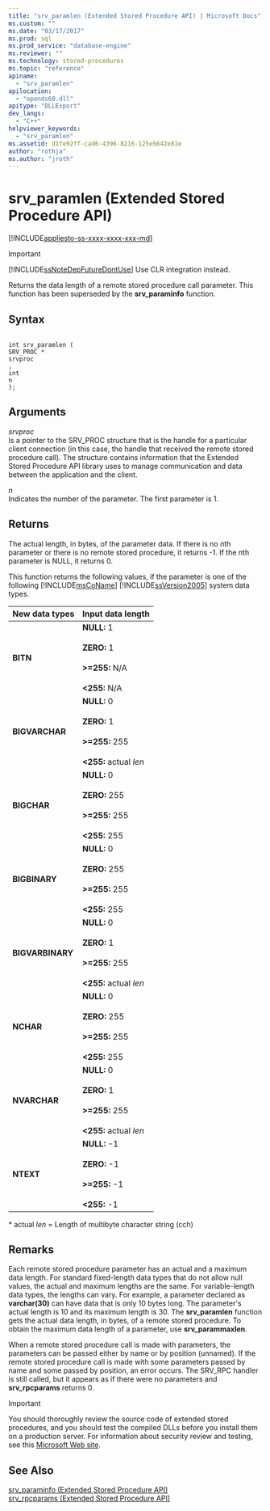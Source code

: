 ```yaml
---
title: "srv_paramlen (Extended Stored Procedure API) | Microsoft Docs"
ms.custom: ""
ms.date: "03/17/2017"
ms.prod: sql
ms.prod_service: "database-engine"
ms.reviewer: ""
ms.technology: stored-procedures
ms.topic: "reference"
apiname: 
  - "srv_paramlen"
apilocation: 
  - "opends60.dll"
apitype: "DLLExport"
dev_langs: 
  - "C++"
helpviewer_keywords: 
  - "srv_paramlen"
ms.assetid: d1fe92ff-cad6-4396-8216-125e5642e81e
author: "rothja"
ms.author: "jroth"
---
```

# srv_paramlen (Extended Stored Procedure API)
[!INCLUDE[appliesto-ss-xxxx-xxxx-xxx-md](../../includes/appliesto-ss-xxxx-xxxx-xxx-md.md)]
    
> [!IMPORTANT]  
>  [!INCLUDE[ssNoteDepFutureDontUse](../../includes/ssnotedepfuturedontuse-md.md)] Use CLR integration instead.  
  
 Returns the data length of a remote stored procedure call parameter. This function has been superseded by the **srv_paraminfo** function.  
  
## Syntax  
  
```  
  
int srv_paramlen (  
SRV_PROC *  
srvproc  
,  
int  
n   
);  
```  
  
## Arguments  
 *srvproc*  
 Is a pointer to the SRV_PROC structure that is the handle for a particular client connection (in this case, the handle that received the remote stored procedure call). The structure contains information that the Extended Stored Procedure API library uses to manage communication and data between the application and the client.  
  
 *n*  
 Indicates the number of the parameter. The first parameter is 1.  
  
## Returns  
 The actual length, in bytes, of the parameter data. If there is no *n*th parameter or there is no remote stored procedure, it returns -1. If the *n*th parameter is NULL, it returns 0.  
  
 This function returns the following values, if the parameter is one of the following [!INCLUDE[msCoName](../../includes/msconame-md.md)] [!INCLUDE[ssVersion2005](../../includes/ssversion2005-md.md)] system data types.  
  
|New data types|Input data length|  
|--------------------|-----------------------|  
|**BITN**|**NULL:** 1<br /><br /> **ZERO:** 1<br /><br /> **>=255:** N/A<br /><br /> **<255:** N/A|  
|**BIGVARCHAR**|**NULL:** 0<br /><br /> **ZERO:** 1<br /><br /> **>=255:** 255<br /><br /> **<255:** actual *len*|  
|**BIGCHAR**|**NULL:** 0<br /><br /> **ZERO:** 255<br /><br /> **>=255:** 255<br /><br /> **<255:** 255|  
|**BIGBINARY**|**NULL:** 0<br /><br /> **ZERO:** 255<br /><br /> **>=255:** 255<br /><br /> **<255:** 255|  
|**BIGVARBINARY**|**NULL:** 0<br /><br /> **ZERO:** 1<br /><br /> **>=255:** 255<br /><br /> **<255:** actual *len*|  
|**NCHAR**|**NULL:** 0<br /><br /> **ZERO:** 255<br /><br /> **>=255:** 255<br /><br /> **<255:** 255|  
|**NVARCHAR**|**NULL:** 0<br /><br /> **ZERO:** 1<br /><br /> **>=255:** 255<br /><br /> **<255:** actual *len*|  
|**NTEXT**|**NULL:** -1<br /><br /> **ZERO:** -1<br /><br /> **>=255:** -1<br /><br /> **\<255:** -1|  
  
 \*   actual *len* = Length of multibyte character string (cch)  
  
## Remarks  
 Each remote stored procedure parameter has an actual and a maximum data length. For standard fixed-length data types that do not allow null values, the actual and maximum lengths are the same. For variable-length data types, the lengths can vary. For example, a parameter declared as **varchar(30)** can have data that is only 10 bytes long. The parameter's actual length is 10 and its maximum length is 30. The **srv_paramlen** function gets the actual data length, in bytes, of a remote stored procedure. To obtain the maximum data length of a parameter, use **srv_parammaxlen**.  
  
 When a remote stored procedure call is made with parameters, the parameters can be passed either by name or by position (unnamed). If the remote stored procedure call is made with some parameters passed by name and some passed by position, an error occurs. The SRV_RPC handler is still called, but it appears as if there were no parameters and **srv_rpcparams** returns 0.  
  
> [!IMPORTANT]  
>  You should thoroughly review the source code of extended stored procedures, and you should test the compiled DLLs before you install them on a production server. For information about security review and testing, see this [Microsoft Web site](https://go.microsoft.com/fwlink/?LinkID=54761&amp;clcid=0x409https://msdn.microsoft.com/security/).  
  
## See Also  
 [srv_paraminfo &#40;Extended Stored Procedure API&#41;](../../relational-databases/extended-stored-procedures-reference/srv-paraminfo-extended-stored-procedure-api.md)   
 [srv_rpcparams &#40;Extended Stored Procedure API&#41;](../../relational-databases/extended-stored-procedures-reference/srv-rpcparams-extended-stored-procedure-api.md)  
  
  

